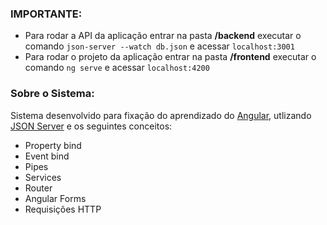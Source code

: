 ### IMPORTANTE:
- Para rodar a API da aplicação entrar na pasta **/backend** executar o comando `json-server --watch db.json` e acessar `localhost:3001`
- Para rodar o projeto da aplicação entrar na pasta **/frontend** executar o comando `ng serve` e acessar `localhost:4200`

### Sobre o Sistema:
Sistema desenvolvido para fixação do aprendizado do [Angular](https://angular.io/), utlizando [JSON Server](https://www.npmjs.com/package/json-server/) e os seguintes conceitos:

* Property bind
* Event bind
* Pipes
* Services
* Router
* Angular Forms
* Requisições HTTP